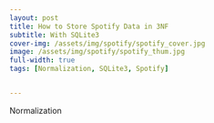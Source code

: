 ```yaml
---
layout: post
title: How to Store Spotify Data in 3NF
subtitle: With SQLite3
cover-img: /assets/img/spotify/spotify_cover.jpg 
image: /assets/img/spotify/spotify_thum.jpg
full-width: true
tags: [Normalization, SQLite3, Spotify]


---
```


Normalization

